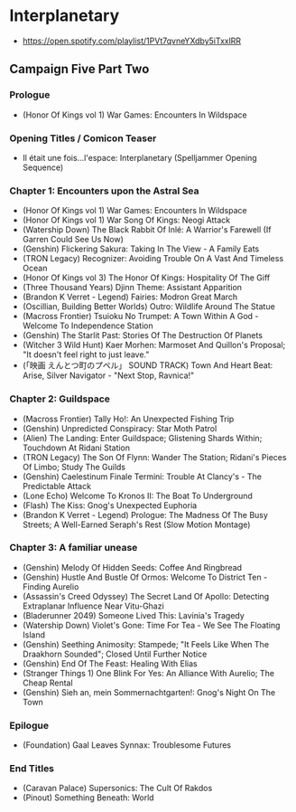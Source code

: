 # Interplanetary

* https://open.spotify.com/playlist/1PVt7qvneYXdby5iTxxlRR

## Campaign Five Part Two
### Prologue

* (Honor Of Kings vol 1) War Games: Encounters In Wildspace

### Opening Titles / Comicon Teaser

* Il était une fois...l'espace: Interplanetary (Spelljammer Opening Sequence)

### Chapter 1: Encounters upon the Astral Sea

* (Honor Of Kings vol 1) War Games: Encounters In Wildspace
* (Honor Of Kings vol 1) War Song Of Kings: Neogi Attack
* (Watership Down) The Black Rabbit Of Inlé: A Warrior's Farewell (If Garren Could See Us Now)
* (Genshin) Flickering Sakura: Taking In The View - A Family Eats
* (TRON Legacy) Recognizer: Avoiding Trouble On A Vast And Timeless Ocean
* (Honor Of Kings vol 3) The Honor Of Kings: Hospitality Of The Giff
* (Three Thousand Years) Djinn Theme: Assistant Apparition
* (Brandon K Verret - Legend) Fairies: Modron Great March
* (Oscillian, Building Better Worlds) Outro: Wildlife Around The Statue
* (Macross Frontier) Tsuioku No Trumpet: A Town Within A God - Welcome To Independence Station
* (Genshin) The Starlit Past: Stories Of The Destruction Of Planets
* (Witcher 3 Wild Hunt) Kaer Morhen: Marmoset And Quillon's Proposal; "It doesn't feel right to just leave."
* (「映画 えんとつ町のプペル」 SOUND TRACK) Town And Heart Beat: Arise, Silver Navigator - "Next Stop, Ravnica!"

### Chapter 2: Guildspace

* (Macross Frontier) Tally Ho!: An Unexpected Fishing Trip
* (Genshin) Unpredicted Conspiracy: Star Moth Patrol
* (Alien) The Landing: Enter Guildspace; Glistening Shards Within; Touchdown At Ridani Station
* (TRON Legacy) The Son Of Flynn: Wander The Station; Ridani's Pieces Of Limbo; Study The Guilds
* (Genshin) Caelestinum Finale Termini: Trouble At Clancy's - The Predictable Attack
* (Lone Echo) Welcome To Kronos II: The Boat To Underground
* (Flash) The Kiss: Gnog's Unexpected Euphoria
* (Brandon K Verret - Legend) Prologue: The Madness Of The Busy Streets; A Well-Earned Seraph's Rest (Slow Motion Montage)

### Chapter 3: A familiar unease

* (Genshin) Melody Of Hidden Seeds: Coffee And Ringbread
* (Genshin) Hustle And Bustle Of Ormos: Welcome To District Ten - Finding Aurelio
* (Assassin's Creed Odyssey) The Secret Land Of Apollo: Detecting Extraplanar Influence Near Vitu-Ghazi
* (Bladerunner 2049) Someone Lived This: Lavinia's Tragedy
* (Watership Down) Violet's Gone: Time For Tea - We See The Floating Island
* (Genshin) Seething Animosity: Stampede; "It Feels Like When The Draakhorn Sounded"; Closed Until Further Notice
* (Genshin) End Of The Feast: Healing With Elias
* (Stranger Things 1) One Blink For Yes: An Alliance With Aurelio; The Cheap Rental
* (Genshin) Sieh an, mein Sommernachtgarten!: Gnog's Night On The Town

### Epilogue

* (Foundation) Gaal Leaves Synnax: Troublesome Futures

### End Titles

* (Caravan Palace) Supersonics: The Cult Of Rakdos
* (Pinout) Something Beneath: World
